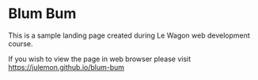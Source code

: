 # Blum Bum

This is a sample landing page created during Le Wagon web development course.

If you wish to view the page in web browser please visit <a href=https://julemon.github.io/blum-bum/> https://julemon.github.io/blum-bum</a>
